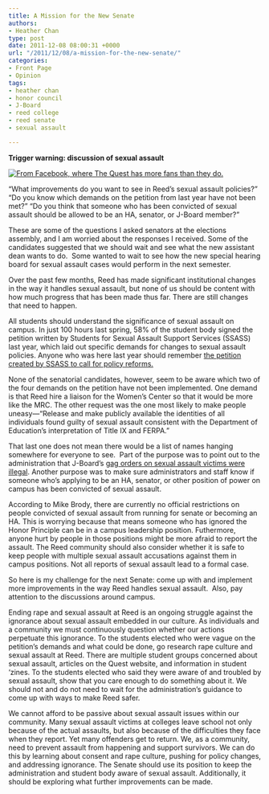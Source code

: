```yaml
---
title: A Mission for the New Senate
authors:
- Heather Chan
type: post
date: 2011-12-08 08:00:31 +0000
url: "/2011/12/08/a-mission-for-the-new-senate/"
categories:
- Front Page
- Opinion
tags:
- heather chan
- honor council
- J-Board
- reed college
- reed senate
- sexual assault

---
```

**Trigger warning: discussion of sexual assault**

[<img class="alignright size-full wp-image-1116" title="senate" src="https://i0.wp.com/www.reedquest.org/wp-content/uploads/2011/12/set.jpeg?resize=180%2C147" alt="From Facebook, where The Quest has more fans than they do." data-recalc-dims="1" />][1]

“What improvements do you want to see in Reed’s sexual assault policies?” “Do you know which demands on the petition from last year have not been met?” “Do you think that someone who has been convicted of sexual assault should be allowed to be an HA, senator, or J-Board member?”

These are some of the questions I asked senators at the elections assembly, and I am worried about the responses I received. Some of the candidates suggested that we should wait and see what the new assistant dean wants to do.  Some wanted to wait to see how the new special hearing board for sexual assault cases would perform in the next semester.

Over the past few months, Reed has made significant institutional changes in the way it handles sexual assault, but none of us should be content with how much progress that has been made thus far. There are still changes that need to happen.

All students should understand the significance of sexual assault on campus. In just 100 hours last spring, 58% of the student body signed the petition written by Students for Sexual Assault Support Services (SSASS) last year, which laid out specific demands for changes to sexual assault policies. Anyone who was here last year should remember [the petition created by SSASS to call for policy reforms.][2]

None of the senatorial candidates, however, seem to be aware which two of the four demands on the petition have not been implemented. One demand is that Reed hire a liaison for the Women’s Center so that it would be more like the MRC. The other request was the one most likely to make people uneasy—“Release and make publicly available the identities of all individuals found guilty of sexual assault consistent with the Department of Education’s interpretation of Title IX and FERPA.”

That last one does not mean there would be a list of names hanging somewhere for everyone to see.  Part of the purpose was to point out to the administration that J-Board’s [gag orders on sexual assault victims were illegal][3]. Another purpose was to make sure administrators and staff know if someone who’s applying to be an HA, senator, or other position of power on campus has been convicted of sexual assault.

According to Mike Brody, there are currently no official restrictions on people convicted of sexual assault from running for senate or becoming an HA. This is worrying because that means someone who has ignored the Honor Principle can be in a campus leadership position. Futhermore, anyone hurt by people in those positions might be more afraid to report the assault. The Reed community should also consider whether it is safe to keep people with multiple sexual assault accusations against them in campus positions. Not all reports of sexual assault lead to a formal case.

So here is my challenge for the next Senate: come up with and implement more improvements in the way Reed handles sexual assault.  Also, pay attention to the discussions around campus.

Ending rape and sexual assault at Reed is an ongoing struggle against the ignorance about sexual assault embedded in our culture. As individuals and a community we must continuously question whether our actions perpetuate this ignorance. To the students elected who were vague on the petition’s demands and what could be done, go research rape culture and sexual assault at Reed. There are multiple student groups concerned about sexual assault, articles on the Quest website, and information in student ‘zines. To the students elected who said they were aware of and troubled by sexual assault, show that you care enough to do something about it. We should not and do not need to wait for the administration’s guidance to come up with ways to make Reed safer.

We cannot afford to be passive about sexual assault issues within our community. Many sexual assault victims at colleges leave school not only because of the actual assaults, but also because of the difficulties they face when they report. Yet many offenders get to return. We, as a community, need to prevent assault from happening and support survivors. We can do this by learning about consent and rape culture, pushing for policy changes, and addressing ignorance. The Senate should use its position to keep the administration and student body aware of sexual assault. Additionally, it should be exploring what further improvements can be made.

 [1]: https://i0.wp.com/www.reedquest.org/wp-content/uploads/2011/12/set.jpeg
 [2]: http://www.reedquest.org/2011/04/notice-from-ssass/
 [3]: http://www.reedquest.org/2011/04/diver-responds-to-calls-for-sexual-assault-policy-reform/